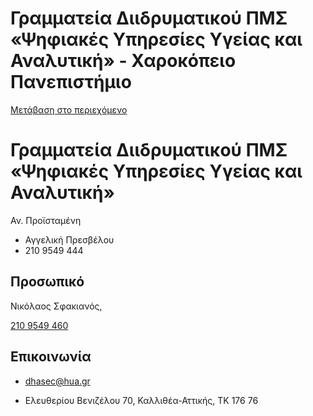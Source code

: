 Γραμματεία Διιδρυματικού ΠΜΣ «Ψηφιακές Υπηρεσίες Υγείας και Αναλυτική» - Χαροκόπειο Πανεπιστήμιο
===============

[Μετάβαση στο περιεχόμενο](https://www.hua.gr/administrative-serv/%CE%B3%CF%81%CE%B1%CE%BC%CE%BC%CE%B1%CF%84%CE%B5%CE%AF%CE%B1-%CE%B4%CF%80%CE%BC%CF%83-%CF%88%CE%B7%CF%86%CE%B9%CE%B1%CE%BA%CE%AD%CF%82-%CF%85%CF%80%CE%B7%CF%81%CE%B5%CF%83%CE%AF%CE%B5%CF%82/#content "Μετάβαση στο περιεχόμενο")

Γραμματεία Διιδρυματικού ΠΜΣ «Ψηφιακές Υπηρεσίες Υγείας και Αναλυτική»
======================================================================

Αν. Προϊσταμένη

*   Αγγελική Πρεσβέλου
*   210 9549 444

Προσωπικό
---------

Νικόλαος Σφακιανός,

[210 9549 460](tel:210%209549%20460)

Επικοινωνία
-----------

*   dhasec@hua.gr

*   Ελευθερίου Βενιζέλου 70, Καλλιθέα-Αττικής, ΤΚ 176 76
